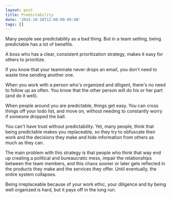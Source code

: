 ```yaml
---
layout: post
title: Predictability
date: '2015-10-28T12:00:00-05:00'
tags: []
---
```

Many people see predictability as a bad thing. But in a team setting, being predictable has a lot of benefits.

A boss who has a clear, consistent prioritization strategy, makes it easy for others to prioritize.

If you know that your teammate never drops an email, you don't need to waste time sending another one.

When you work with a person who's organized and diligent, there's no need to follow up as often. You know that the other person will do his or her part (and do it well).

When people around you are predictable, things get easy. You can cross things off your todo list, and move on, without needing to constantly worry if someone dropped the ball.

You can't have trust without predictability. Yet, many people, think that being predictable makes you replaceable, so they try to obfuscate their work and the decisions they make and hide information from others as much as they can.

The main problem with this strategy is that people who think that way end up creating a political and bureaucratic mess, impair the relationships between the team members, and this chaos sooner or later gets reflected in the products they make and the services they offer. Until eventually, the entire system collapses.

Being irreplaceable because of your work ethic, your diligence and by being well organized is hard, but it pays off in the long run.
